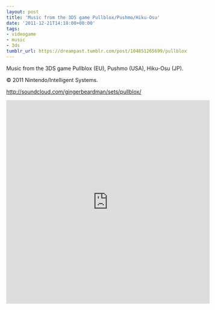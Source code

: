 ```yaml
---
layout: post
title: 'Music from the 3DS game Pullblox/Pushmo/Hiku-Osu'
date: '2011-12-21T14:18:00+00:00'
tags:
- videogame
- music
- 3ds
tumblr_url: https://dreampast.tumblr.com/post/104851265699/pullblox
---
```


Music from the 3DS game Pullblox (EU), Pushmo (USA), Hiku-Osu (JP).

© 2011 Nintendo/Intelligent Systems.

http://soundcloud.com/gingerbeardman/sets/pullblox/

<iframe src="https://w.soundcloud.com/player/?url=https%3A%2F%2Fapi.soundcloud.com%2Fplaylists%2F1449053&amp;visual=true&amp;liking=false&amp;sharing=false&amp;auto_play=false&amp;show_comments=false&amp;continuous_play=false&amp;origin=tumblr" frameborder="0" allowtransparency="true" class="soundcloud_audio_player" width="540" height="540"></iframe>
